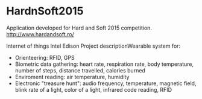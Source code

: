 # HardnSoft2015

Application developed for Hard and Soft 2015 competition.
http://www.hardandsoft.ro/

Internet of things Intel Edison
Project descriptionWearable system for:
- Orienteering: RFID, GPS
- Biometric data gathering: heart rate, respiration rate, body temperature, number of steps, distance travelled, calories burned
- Enviroment reading: air temperature, humidity
- Electronic "treasure hunt": audio frequency, temperature, magnetic field, blink rate of a light, color of a light, infrared code reading, RFID
